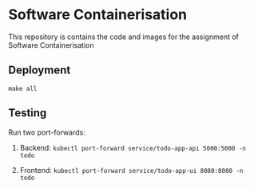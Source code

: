 # Software Containerisation
This repository is contains the code and images for the assignment of Software Containerisation

## Deployment

`make all`

## Testing

Run two port-forwards:

1. Backend: `kubectl port-forward service/todo-app-api 5000:5000 -n todo`

2. Frontend: `kubectl port-forward service/todo-app-ui 8080:8080 -n todo`
